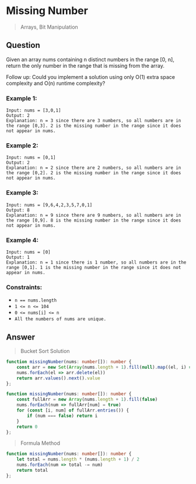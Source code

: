 # Missing Number
> Arrays, Bit Manipulation

## Question

Given an array nums containing n distinct numbers in the range [0, n], return the only number in the range that is missing from the array.

Follow up: Could you implement a solution using only O(1) extra space complexity and O(n) runtime complexity?

 

### Example 1:
```
Input: nums = [3,0,1]
Output: 2
Explanation: n = 3 since there are 3 numbers, so all numbers are in the range [0,3]. 2 is the missing number in the range since it does not appear in nums.
```

### Example 2:
```
Input: nums = [0,1]
Output: 2
Explanation: n = 2 since there are 2 numbers, so all numbers are in the range [0,2]. 2 is the missing number in the range since it does not appear in nums.
```

### Example 3:
```
Input: nums = [9,6,4,2,3,5,7,0,1]
Output: 8
Explanation: n = 9 since there are 9 numbers, so all numbers are in the range [0,9]. 8 is the missing number in the range since it does not appear in nums.
```

### Example 4:
```
Input: nums = [0]
Output: 1
Explanation: n = 1 since there is 1 number, so all numbers are in the range [0,1]. 1 is the missing number in the range since it does not appear in nums.
```

### Constraints:

- ```n == nums.length```
- ```1 <= n <= 104```
- ```0 <= nums[i] <= n```
- ```All the numbers of nums are unique.```

## Answer
> Bucket Sort Solution
```typescript
function missingNumber(nums: number[]): number {
    const arr = new Set(Array(nums.length + 1).fill(null).map((el, i) => i))
    nums.forEach(el => arr.delete(el))
    return arr.values().next().value
};

function missingNumber(nums: number[]): number {
    const fullArr = new Array(nums.length + 1).fill(false)
    nums.forEach(num => fullArr[num] = true)
    for (const [i, num] of fullArr.entries()) {
        if (num === false) return i
    }
    return 0
};
```

> Formula Method
```typescript
function missingNumber(nums: number[]): number {
    let total = nums.length * (nums.length + 1) / 2
    nums.forEach(num => total -= num)
    return total
};
```
